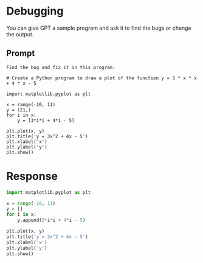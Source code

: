# Debugging

You can give GPT a sample program and ask it to find the bugs or change the output.

## Prompt

```linenums="0"
Find the bug and fix it in this program:

# Create a Python program to draw a plot of the function y = 3 * x * x + 4 * x - 5

import matplotlib.pyplot as plt

x = range(-10, 11)
y = (21,)
for i in x:
    y = [3*i*i + 4*i - 5]

plt.plot(x, y)
plt.title('y = 3x^2 + 4x - 5')
plt.xlabel('x')
plt.ylabel('y')
plt.show()
```

# Response

```py
import matplotlib.pyplot as plt

x = range(-10, 11)
y = []
for i in x:
    y.append(3*i*i + 4*i - 5)

plt.plot(x, y)
plt.title('y = 3x^2 + 4x - 5')
plt.xlabel('x')
plt.ylabel('y')
plt.show()
```